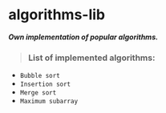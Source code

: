 # algorithms-lib

***Own implementation of popular algorithms.***

> ### List of implemented algorithms:

- ```Bubble sort```
- ```Insertion sort```
- ```Merge sort```
- ```Maximum subarray```


